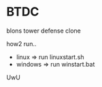 # BTDC
blons tower defense clone

how2 run..
* linux => run linuxstart.sh
* windows => run winstart.bat

UwU
